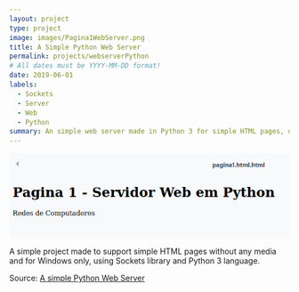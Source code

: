 ```yaml
---
layout: project
type: project
image: images/Pagina1WebServer.png
title: A Simple Python Web Server
permalink: projects/webserverPython
# All dates must be YYYY-MM-DD format!
date: 2019-06-01
labels:
  - Sockets
  - Server
  - Web
  - Python
summary: An simple web server made in Python 3 for simple HTML pages, does not support media.
---
```


<img class="ui medium right floated rounded image" src="../images/Pagina1WebServer.png">

A simple project made to support simple HTML pages without any media and for Windows only, using Sockets library and Python 3 language. 
 
Source: <a href="https://github.com/Diolante/Servidor-Web-Simples-em-Python"><i class="large github icon"></i>A simple Python Web Server</a>
